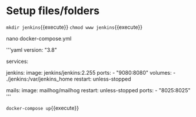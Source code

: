 # Setup files/folders

`mkdir jenkins`{{execute}}
`chmod www jenkins`{{execute}}

nano docker-compose.yml

'''yaml
version: "3.8"

services:

  jenkins:
    image: jenkins/jenkins:2.255
    ports:
    - "9080:8080"
    volumes:
    - ./jenkins:/var/jenkins_home
    restart: unless-stopped

  mails:
    image: mailhog/mailhog
    restart: unless-stopped
    ports:
    - "8025:8025"
'''

`docker-compose up`{{execute}}
